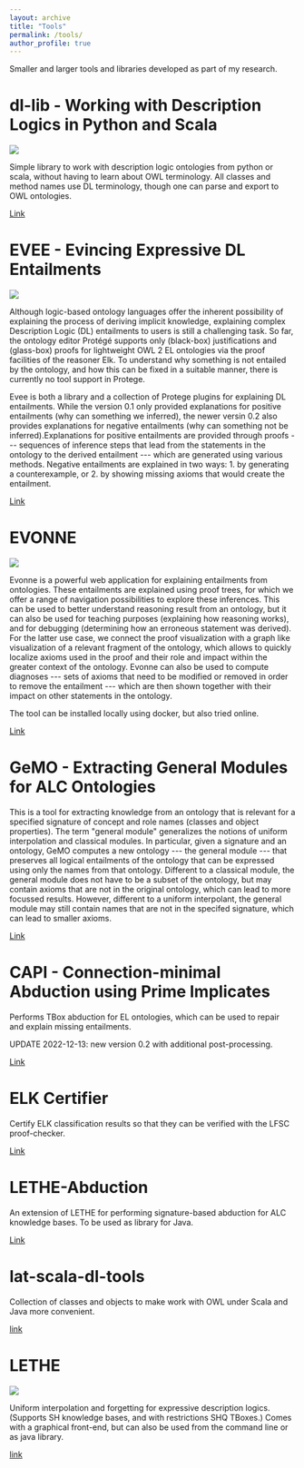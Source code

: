 ```yaml
---
layout: archive
title: "Tools"
permalink: /tools/
author_profile: true
---
```


Smaller and larger tools and libraries developed as part of my research.

dl-lib - Working with Description Logics in Python and Scala
=============================================================

<img src='/images/dl-lib-screenshot.png'>


Simple library to work with description logic ontologies from
python or scala, without having to learn about OWL terminology.
All classes and method names use DL terminology, though one can
parse and export to OWL ontologies.



[Link](https://github.com/PKoopmann/dl-lib)


EVEE - Evincing Expressive DL Entailments
=====

<img src='/images/evee-screenshot.png'>

Although logic-based ontology languages offer the inherent possibility of explaining the process of deriving implicit knowledge, explaining complex Description Logic (DL) entailments to users is still a challenging task. So far, the ontology editor Protégé supports only (black-box) justifications and (glass-box) proofs for lightweight OWL 2 EL ontologies via the proof facilities of the reasoner Elk. To understand why something is not entailed by the ontology, and how this can be fixed in a suitable manner, there is currently no tool support in Protege. 

Evee is both a library and a collection of Protege plugins for explaining DL entailments. While the version 0.1 only provided explanations for positive entailments (why can something we inferred), the newer versin 0.2 also provides explanations for negative entailments (why can something not be inferred).Explanations for positive entailments are provided through proofs --- sequences of inference steps that lead from the statements in the ontology to the derived entailment --- which are generated using various methods. Negative entailments are explained in two ways: 1. by generating a counterexample, or 2. by showing missing axioms that would create the entailment.

[Link](https://github.com/de-tu-dresden-inf-lat/evee)

EVONNE
=====

<img src='/images/evonne-screenshot.png'>

Evonne is a powerful web application for explaining entailments from ontologies. These entailments are explained using proof trees, for which we offer a range of navigation possibilities to explore these inferences. This can be used to better understand reasoning result from an ontology, but it can also be used for teaching purposes (explaining how reasoning works), and for debugging (determining how an erroneous statement was derived). For the latter use case, we connect the proof visualization with a graph like visualization of a relevant fragment of the ontology, which allows to quickly localize axioms used in the proof and their role and impact within the greater context of the ontology. Evonne can also be used to compute diagnoses --- sets of axioms that need to be modified or removed in order to remove the entailment --- which are then shown together with their impact on other statements in the ontology.

The tool can be installed locally using docker, but also tried online.

[Link](https://mt.inf.tu-dresden.de/en/research/research-projects/evonne/)


GeMO - Extracting General Modules for ALC Ontologies
=====

This is a tool for extracting knowledge from an ontology that is relevant for a specified signature of concept and role names (classes and object properties). The term "general module" generalizes the notions of uniform interpolation and classical modules. In particular, given a signature and an ontology, GeMO computes a new ontology --- the general module --- that preserves all logical entailments of the ontology that can be expressed using only the names from that ontology. Different to a classical module, the general module does not have to be a subset of the ontology, but may contain axioms that are not in the original ontology, which can lead to more focussed results. However, different to a uniform interpolant, the general module may still contain names that are not in the specifed signature, which can lead to smaller axioms.   

[Link](https://hub.docker.com/r/yh1997/demo_gemo)


CAPI - Connection-minimal Abduction using Prime Implicates
=====

Performs TBox abduction for EL ontologies, which can be used to repair and explain missing entailments.

UPDATE 2022-12-13: new version 0.2 with additional post-processing.

[Link](https://lat.inf.tu-dresden.de/~koopmann/CAPI)

ELK Certifier
=====

Certify ELK classification results so that they can be verified with the LFSC proof-checker.

[Link](https://lat.inf.tu-dresden.de/~koopmann/ELK-Certifier/index.html)

LETHE-Abduction
=====

An extension of LETHE for performing signature-based abduction for ALC knowledge bases. To be used as library for Java.

[Link](https://lat.inf.tu-dresden.de/~koopmann/LETHE-Abduction/index.html)


lat-scala-dl-tools
=====

Collection of classes and objects to make work with OWL under Scala and Java more convenient.

[link](https://github.com/de-tu-dresden-inf-lat/lat-scala-dl-tools)


LETHE
=====

<img src='/images/lethe-screenshot.png'>


Uniform interpolation and forgetting for expressive description logics. (Supports SH knowledge bases, and with restrictions SHQ TBoxes.) Comes with a graphical front-end, but can also be used from the command line or as java library.

[link](https://lat.inf.tu-dresden.de/~koopmann/LETHE/index.html)


